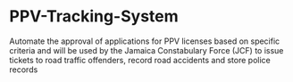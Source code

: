 # PPV-Tracking-System
Automate the approval of applications for PPV licenses based on specific criteria and will be used by the Jamaica Constabulary Force (JCF) to issue tickets to road traffic offenders, record road accidents and store police records
